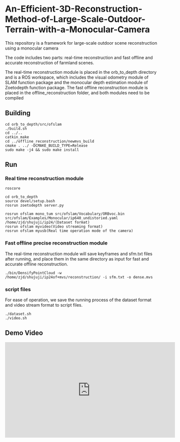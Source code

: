 # An-Efficient-3D-Reconstruction-Method-of-Large-Scale-Outdoor-Terrain-with-a-Monocular-Camera
This repository is a framework for large-scale outdoor scene reconstruction using a monocular camera

The code includes two parts: real-time reconstruction and fast offline and accurate reconstruction of farmland scenes. 

The real-time reconstruction module is placed in the orb_to_depth directory and is a ROS workspace, which includes the visual odometry module of SLAM function package and the monocular depth estimation module of Zoetodepth function package.
The fast offline reconstruction module is placed in the offline_reconstruction folder, and both modules need to be compiled
## Building

```
cd orb_to_depth/src/ofslam
./build.sh
cd ../..
catkin_make
cd ../offline_reconstruction/newmvs_build
cmake . ../ -DCMAKE_BUILD_TYPE=Release
sudo make -j4 && sudo make install
```

## Run

### Real time reconstruction module

````
roscore

cd orb_to_depth
source devel/setup.bash
rosrun zoetodepth server.py

rosrun ofslam mono_tum src/ofslam/Vocabulary/ORBvoc.bin src/ofslam/Examples/Monocular/ip640_undistoried.yaml /home/zjd/shujuji/ip24/(Dataset format)
rosrun ofslam myvideo(Video streaming format)
rosrun ofslam myusb(Real time operation mode of the camera)
````

### Fast offline precise reconstruction module

The real-time reconstruction module will save keyframes and sfm.txt files after running, and place them in the same directory as input for fast and accurate offline reconstruction.

````
./bin/DensifyPointCloud -w /home/zjd/shujuji/ip24of+mvs/reconstruction/ -i sfm.txt -o dense.mvs
````

### script files

For ease of operation, we save  the running process of the dataset format and video stream format to script files.

````
./dataset.sh
./video.sh
````

## Demo Video
<iframe width="560" height="315" src="https://www.youtube.com/embed/HJGQFUSV8jk?si=hKGxPM33tgksSYd0" title="YouTube video player" frameborder="0" allow="accelerometer; autoplay; clipboard-write; encrypted-media; gyroscope; picture-in-picture; web-share" allowfullscreen></iframe>
